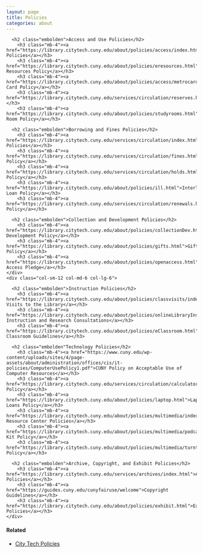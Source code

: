 ```yaml
---
layout: page
title: Policies
categories: about
---
```

  <div class="row">
    <div class="col-sm-12 col-md-6 col-lg-6">

      <h2 class="embolden">Access and Use Policies</h2>
        <h3 class="mb-4"><a href="https://library.citytech.cuny.edu/about/policies/access/index.html">Access Policies</a></h3>
        <h3 class="mb-4"><a href="https://library.citytech.cuny.edu/about/policies/eresources.html">Electronic Resources Policy</a></h3>
        <h3 class="mb-4"><a href="https://library.citytech.cuny.edu/about/policies/access/metrocard.html">Metro Card Policy</a></h3>
        <h3 class="mb-4"><a href="https://library.citytech.cuny.edu/services/circulation/reserves.html">Reserves</a></h3>
        <h3 class="mb-4"><a href="https://library.citytech.cuny.edu/about/policies/studyrooms.html">Study Room Policy</a></h3>

      <h2 class="embolden">Borrowing and Fines Policies</h2>
        <h3 class="mb-4"><a href="https://library.citytech.cuny.edu/services/circulation/index.html">Borrowing Policies</a></h3>
        <h3 class="mb-4"><a href="https://library.citytech.cuny.edu/services/circulation/fines.html">Fines Policy</a></h3>
        <h3 class="mb-4"><a href="https://library.citytech.cuny.edu/services/circulation/holds.html">Holds Policy</a></h3>
        <h3 class="mb-4"><a href="https://library.citytech.cuny.edu/about/policies/ill.html">Interlibrary Loan Policy</a></h3>
        <h3 class="mb-4"><a href="https://library.citytech.cuny.edu/services/circulation/renewals.html">Renewal Policy</a></h3>

      <h2 class="embolden">Collection and Development Policies</h2>
        <h3 class="mb-4"><a href="https://library.citytech.cuny.edu/about/policies/collectionDev.html">Collection Development Policy</a></h3>
        <h3 class="mb-4"><a href="https://library.citytech.cuny.edu/about/policies/gifts.html">Gifts Policy</a></h3>
        <h3 class="mb-4"><a href="https://library.citytech.cuny.edu/about/policies/openaccess.html">Open Access Pledge</a></h3>
    </div>
    <div class="col-sm-12 col-md-6 col-lg-6">

      <h2 class="embolden">Instruction Policies</h2>
        <h3 class="mb-4"><a href="https://library.citytech.cuny.edu/about/policies/classvisits/index.html">Class Visits to the Library</a></h3>
        <h3 class="mb-4"><a href="https://library.citytech.cuny.edu/about/policies/onlineLibraryInstruction.html">Library Instruction and Research Consultations</a></h3> 
        <h3 class="mb-4"><a href="https://library.citytech.cuny.edu/about/policies/eClassroom.html">Library Classroom Guidelines</a></h3>

      <h2 class="embolden"Technology Policies</h2>
        <h3 class="mb-4"><a href="https://www.cuny.edu/wp-content/uploads/sites/4/page-assets/about/administration/offices/cis/it-policies/ComputerUsePolicy1.pdf">CUNY Policy on Acceptable Use of Computer Resources</a></h3>
        <h3 class="mb-4"><a href="https://library.citytech.cuny.edu/services/circulation/calculators.html">Calculator Policy</a></h3>
        <h3 class="mb-4"><a href="https://library.citytech.cuny.edu/about/policies/laptop.html">Laptop Loans Policy</a></h3>
        <h3 class="mb-4"><a href="https://library.citytech.cuny.edu/about/policies/multimedia/index.html">Multimedia Resource Center Policies</a></h3>
        <h3 class="mb-4"><a href="https://library.citytech.cuny.edu/about/policies/multimedia/podcastkingKit.html">Podcasting Kit Policy</a></h3>
        <h3 class="mb-4"><a href="https://library.citytech.cuny.edu/about/policies/multimedia/turntable.html">Turntable Policy</a></h3>

      <h2 class="embolden">Archive, Copyright, and Exhibit Policies</h2>
        <h3 class="mb-4"><a href="https://library.citytech.cuny.edu/services/archives/index.html">Archive Policies</a></h3>
        <h3 class="mb-4"><a href="https://guides.cuny.edu/cunyfairuse/welcome">Copyright Guidelines</a></h3>
        <h3 class="mb-4"><a href="https://library.citytech.cuny.edu/about/policies/exhibit.html">Exhibit Policies</a></h3>
    </div>
  </div>

<h4 style="font-weight:bold;">Related</h4>
<ul>
  <li><a href="https://www.citytech.cuny.edu/about-us/policies.aspx" target="_blank">City Tech Policies</a></li>
</ul>
